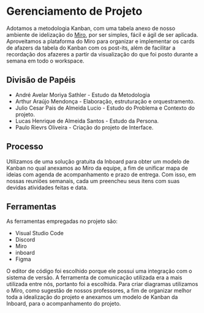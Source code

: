# Gerenciamento de Projeto

Adotamos a metodologia Kanban, com uma tabela anexo de nosso ambiente de idelização do [Miro](../Artefatos/README.md), por ser simples, fácil e ágil de ser aplicada. Aproveitamos a plataforma do Miro para organizar e implementar os cards de afazers da tabela do Kanban com os post-its, além de facilitar a recordação dos afazeres a partir da visualização do que foi posto durante a semana em todo o workspace.

## Divisão de Papéis

* André Avelar Moriya Sathler - Estudo da Metodologia
* Arthur Araújo Mendonça - Elaboração, estruturação e orquestramento.
* Julio Cesar Pais de Almeida Lucio - Estudo do Problema e Contexto do projeto.
* Lucas Henrique de Almeida Santos - Estudo da Persona.
* Paulo Rievrs Oliveira - Criação do projeto de Interface.


## Processo

Utilizamos de uma solução gratuita da Inboard para obter um modelo de Kanban no qual anexamos ao Miro da equipe, a fim de unificar mapa de ideias com agenda de acompanhamento e prazo de entrega. Com isso, em nossas reuniões semanais, cada um preencheu seus itens com suas devidas atividades feitas e data.

## Ferramentas

As ferramentas empregadas no projeto são:

- Visual Studio Code
- Discord
- Miro
- inboard
- Figma

O editor de código foi escolhido porque ele possui uma integração com o
sistema de versão. A ferramenta de comunicação utilizada era a mais utilizada entre nós, portanto foi a escolhida. Para criar
diagramas utilizamos o Miro, como sugestão de nossos professores, a fim de organizar melhor toda a idealização do projeto e anexamos um modelo de Kanban da Inboard, para o acompanhamento do projeto.